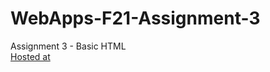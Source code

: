 # WebApps-F21-Assignment-3
Assignment 3 - Basic HTML <br>
[Hosted at](https://github.com/44-563-WebApps-F21/webapps-f21-assignment-3-saishanmukh591)
